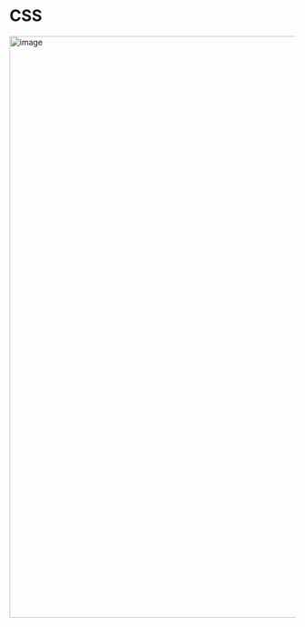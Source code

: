 # CSS

<img width="1024" alt="image" src="https://github.com/pascalpp/css-slides/assets/1355312/9300416b-321d-46d6-a61a-f54fcda7dd44">
